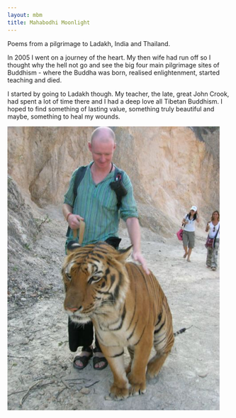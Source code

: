 ```yaml
---
layout: mbm
title: Mahabodhi Moonlight
---
```


Poems from a pilgrimage to Ladakh, India and Thailand.  

In 2005 I went on a journey of the heart. My then wife had run off so I thought why the hell not go and see the big four main pilgrimage sites of Buddhism - where the Buddha was born, realised enlightenment, started teaching and died.

I started by going to Ladakh though. My teacher, the late, great John Crook, had spent a lot of time there and I had a deep love all Tibetan Buddhism. I hoped to find something of lasting value, something truly beautiful and maybe, something to heal my wounds.


![Tiger Temple](/assets/images/pilg1/tiger_hughie.jpg "Tiger Temple, Kanchanaburi")
